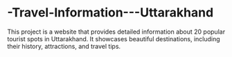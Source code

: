 # -Travel-Information---Uttarakhand
This project is a website that provides detailed information about 20 popular tourist spots in Uttarakhand. It showcases beautiful destinations, including their history, attractions, and travel tips.
